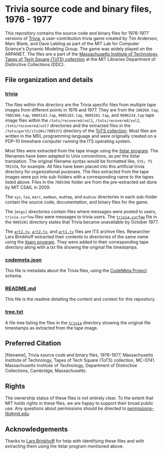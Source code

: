 # Trivia source code and binary files, 1976 - 1977
This repository contains the source code and binary files for 1976-1977 versions of [Trivia](https://alum.mit.edu/slice/even-more-groundbreaking-alumni-developed-video-games), a user-contribution trivia game created by Tim Anderson, Marc Blank, and Dave Lebling as part of the MIT Lab for Computer Science's Dynamic Modeling Group. The game was widely played on the ARPANET. The files are a part of the [Massachusetts Institute of Technology, Tapes of Tech Square (ToTS) collection](https://archivesspace.mit.edu/repositories/2/resources/1265) at the MIT Libraries Department of Distinctive Collections (DDC).
## File organization and details
### [trivia](../main/trivia)
The files within this directory are the Trivia specific files from multiple tape images from different points in 1976 and 1977. They are from the ```100260.tap```, ```7005366.tap```, ```9005143.tap```, ```9005183.tap```, ```9005201.tap```, and ```9006234.tap``` tape image files within the ```/tots/recovered/vol1```, ```/tots/recovered/vol2```, ```/tots/recovered/vol7``` directories and the extracted files in the ```/tots/part5/its20x/7005372``` directory of the [ToTS collection](https://archivesspace.mit.edu/repositories/2/resources/1265). Most files are written in the MDL programming language and were originally created on a PDP-10 timeshare computer running the ITS operating system.

Most files were extracted from the tape image using the [itstar program](https://github.com/PDP-10/itstar). The filenames have been adapted to Unix conventions, as per the itstar translation. The original filename syntax would be formatted like, ```SYS; TS TRIVIA```, for example. All files have been placed into this artificial trivia directory for organizational purposes. The files extracted from the tape images were put into sub-folders with a corresponding name to the tapes listed above. Files in the ```7005366``` folder are from the pre-extracted set done by MIT CSAIL in 2009.

The ```sys```, ```taa```, ```marc```, ```madman```, ```mudtmp```, and ```mudsav``` directories in each sub-folder contain the source code, documentation, and binary files for the game.

The ```}msgs}``` directories contain files where messages were posted to users, ```trivia.curfew``` files were messages to trivia users. The [```trivia.curfew```](../main/trivia/9005201/}msgs}/trivia.curfew) file in the ```9005201``` directory states that Trivia became unavailable by October 1977.

The [```art2.tv```](../main/trivia/9005143/taa/ar2.tv), [```art2.tv```](../main/trivia/9005183/taa/ar2.tv), and [```art1.tv```](../main/trivia/9006234/marc/ar1.tv) files are ITS archive files. Researcher Lars Brinkhoff extracted their contents to directories of the same name using the [itsarc program](https://github.com/larsbrinkhoff/pdp10-its-disassembler/blob/master/itsarc.c). They were added to their corresponding tape directory along with a txt file showing the original file timestamps.

### [codemeta.json](../main/codemeta.json)
This file is metadata about the Trivia files, using the [CodeMeta Project](https://codemeta.github.io/) schema.
### [README.md](../main/README.md)
This file is the readme detailing the content and context for this repository.
### [tree.txt](../main/tree.txt)
A file tree listing the files in the [```trivia```](../main/trivia) directory showing the original file timestamps as extracted from the tape image.

## Preferred Citation
[filename], Trivia source code and binary files, 1976-1977, Massachusetts Institute of Technology, Tapes of Tech Square (ToTS) collection, MC-0741. Massachusetts Institute of Technology, Department of Distinctive Collections, Cambridge, Massachusetts.
## Rights
The ownership status of these files is not entirely clear. To the extent that MIT holds rights in these files, we are happy to support their broad public use.  Any questions about permissions should be directed to [permissions-lib@mit.edu](mailto:permissions-lib@mit.edu)
## Acknowledgements
Thanks to [Lars Brinkhoff](https://github.com/larsbrinkhoff) for help with identifying these files and with extracting them using the itstar program mentioned above.
